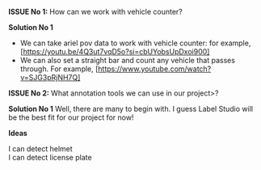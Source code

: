 **ISSUE No 1:**
How can we work with vehicle counter?

**Solution No 1**
* We can take ariel pov data to work with vehicle counter: for example, [https://youtu.be/4Q3ut7vqD5o?si=cbUYobsUpDxoi900]
* We can also set a straight bar and count any vehicle that passes through. For example, [https://www.youtube.com/watch?v=SJG3pRjNH7Q]

**ISSUE No 2:**
What annotation tools we can use in our project>?

**Solution No 1**
Well, there are many to begin with. I guess Label Studio will be the best fit for our project for now!

**Ideas**

I can detect helmet  <br>
I can detect license plate
